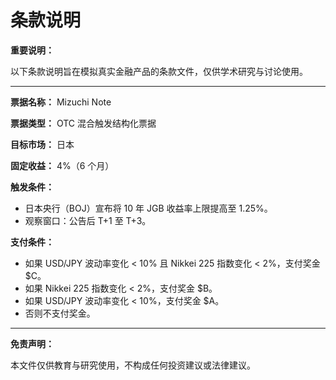 # 条款说明

**重要说明：**

以下条款说明旨在模拟真实金融产品的条款文件，仅供学术研究与讨论使用。

---

**票据名称：** Mizuchi Note

**票据类型：** OTC 混合触发结构化票据

**目标市场：** 日本

**固定收益：** 4%（6 个月）

**触发条件：**

- 日本央行（BOJ）宣布将 10 年 JGB 收益率上限提高至 1.25%。
- 观察窗口：公告后 T+1 至 T+3。

**支付条件：**

- 如果 USD/JPY 波动率变化 < 10% 且 Nikkei 225 指数变化 < 2%，支付奖金 $C。
- 如果 Nikkei 225 指数变化 < 2%，支付奖金 $B。
- 如果 USD/JPY 波动率变化 < 10%，支付奖金 $A。
- 否则不支付奖金。

---

**免责声明：**

本文件仅供教育与研究使用，不构成任何投资建议或法律建议。